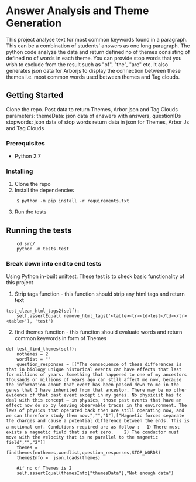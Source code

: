 # Answer Analysis and Theme Generation
This project analyse text for most common keywords found in a paragraph. This can be a combination of students'
answers as one long paragraph. The python code analyze the data and return defined no of themes consisting of defined no of words in each theme. You can provide stop words that you wish to exclude from the result such as "of", "the", "are" etc. It also generates json data for Arborjs to display the connection between these themes i.e. most common words used between themes and Tag clouds.


## Getting Started

Clone the repo.
Post data to return Themes, Arbor json and Tag Clouds
parameters:
    themeData: json data of answers with answers, questionIDs
    stopwords: json data of stop words
return data in json for Themes, Arbor Js and Tag Clouds

### Prerequisites

- Python 2.7

### Installing

1. Clone the repo
2. Install the dependencies

```
    $ python -m pip install -r requirements.txt
```

3. Run the tests

## Running the tests

```
    cd src/
    python -m tests.test
```

### Break down into end to end tests

Using Python in-built unittest. These test is to check basic functionality of this project

1. Strip tags function - this function should strip any html tags and return text
```
test_clean_html_tags2(self):
    self.assertEqual( remove_html_tags('<table><tr><td>test</td></tr><table>'), 'test')
```

2. find themes function - this function should evaluate words and return common keywords in form of Themes 
```
def test_find_themes(self):
    nothemes = 2
    wordlist = ""
    question_responses = [["The consequence of these differences is that in biology unique historical events can have effects that last for millions of years. Something that happened to one of my ancestors thousands or millions of years ago can still affect me now, because the information about that event has been passed down to me in the genes that I have inherited from that ancestor. There may be no other evidence of that past event except in my genes. No physicist has to deal with this concept — in physics, those past events that have an effect now do so by leaving observable traces in the environment. The laws of physics that operated back then are still operating now, and we can therefore study them now.","","1"],["Magnetic forces separate the charges and cause a potential difference between the ends. This is a motional emf. Conditions required are as follow :　 1）There must exists a magnetic field that is not zero.    2) The conductor must move with the velocity that is no parallel to the magnetic field","","2"]]
    themes = findthemes(nothemes,wordlist,question_responses,STOP_WORDS)
    themesInfo =  json.loads(themes)

    #if no of Themes is 2
    self.assertEqual(themesInfo["themesData"],"Not enough data")
```

